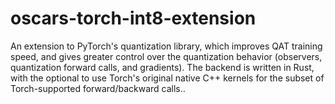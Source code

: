 # oscars-torch-int8-extension
An extension to PyTorch's quantization library, which improves QAT training speed, and gives greater control over the quantization behavior (observers, quantization forward calls, and gradients). The backend is written in Rust, with the optional to use Torch's original native C++ kernels for the subset of Torch-supported forward/backward calls..

